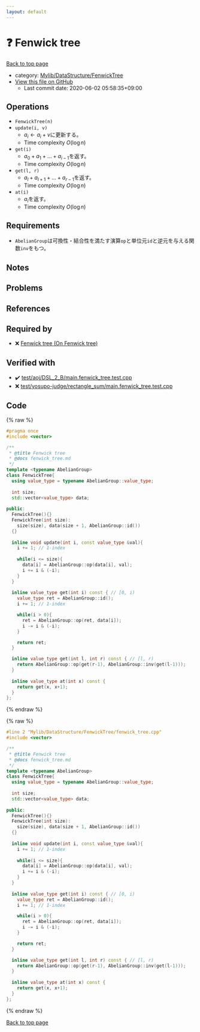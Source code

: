 ```yaml
---
layout: default
---
```


<!-- mathjax config similar to math.stackexchange -->
<script type="text/javascript" async
  src="https://cdnjs.cloudflare.com/ajax/libs/mathjax/2.7.5/MathJax.js?config=TeX-MML-AM_CHTML">
</script>
<script type="text/x-mathjax-config">
  MathJax.Hub.Config({
    TeX: { equationNumbers: { autoNumber: "AMS" }},
    tex2jax: {
      inlineMath: [ ['$','$'] ],
      processEscapes: true
    },
    "HTML-CSS": { matchFontHeight: false },
    displayAlign: "left",
    displayIndent: "2em"
  });
</script>

<script type="text/javascript" src="https://cdnjs.cloudflare.com/ajax/libs/jquery/3.4.1/jquery.min.js"></script>
<script src="https://cdn.jsdelivr.net/npm/jquery-balloon-js@1.1.2/jquery.balloon.min.js" integrity="sha256-ZEYs9VrgAeNuPvs15E39OsyOJaIkXEEt10fzxJ20+2I=" crossorigin="anonymous"></script>
<script type="text/javascript" src="../../../../assets/js/copy-button.js"></script>
<link rel="stylesheet" href="../../../../assets/css/copy-button.css" />


# :question: Fenwick tree

<a href="../../../../index.html">Back to top page</a>

* category: <a href="../../../../index.html#2f58e2c328298747e7665b6f6b5791ad">Mylib/DataStructure/FenwickTree</a>
* <a href="{{ site.github.repository_url }}/blob/master/Mylib/DataStructure/FenwickTree/fenwick_tree.cpp">View this file on GitHub</a>
    - Last commit date: 2020-06-02 05:58:35+09:00




## Operations

- `FenwickTree(n)`
- `update(i, v)`
	- $a_i \leftarrow a_i + v$に更新する。
	- Time complexity $O(\log n)$
- `get(i)`
	- $a_0 + a_1 + \ldots + a_{i-1}$を返す。
	- Time complexity $O(\log n)$
- `get(l, r)`
	- $a_l + a_{l+1} + \ldots + a_{r-1}$を返す。
	- Time complexity $O(\log n)$
- `at(i)`
	- $a_i$を返す。
	- Time complexity $O(\log n)$

## Requirements

- `AbelianGroup`は可換性・結合性を満たす演算`op`と単位元`id`と逆元を与える関数`inv`をもつ。

## Notes

## Problems

## References
 


## Required by

* :x: <a href="fenwick_tree_on_fenwick_tree.cpp.html">Fenwick tree (On Fenwick tree)</a>


## Verified with

* :heavy_check_mark: <a href="../../../../verify/test/aoj/DSL_2_B/main.fenwick_tree.test.cpp.html">test/aoj/DSL_2_B/main.fenwick_tree.test.cpp</a>
* :x: <a href="../../../../verify/test/yosupo-judge/rectangle_sum/main.fenwick_tree.test.cpp.html">test/yosupo-judge/rectangle_sum/main.fenwick_tree.test.cpp</a>


## Code

<a id="unbundled"></a>
{% raw %}
```cpp
#pragma once
#include <vector>

/**
 * @title Fenwick tree
 * @docs fenwick_tree.md
 */
template <typename AbelianGroup>
class FenwickTree{
  using value_type = typename AbelianGroup::value_type;
  
  int size;
  std::vector<value_type> data;
  
public:
  FenwickTree(){}
  FenwickTree(int size):
    size(size), data(size + 1, AbelianGroup::id())
  {}
  
  inline void update(int i, const value_type &val){
    i += 1; // 1-index
    
    while(i <= size){
      data[i] = AbelianGroup::op(data[i], val);
      i += i & (-i);
    }
  }
  
  inline value_type get(int i) const { // [0, i)
    value_type ret = AbelianGroup::id();
    i += 1; // 1-index

    while(i > 0){
      ret = AbelianGroup::op(ret, data[i]);
      i -= i & (-i);
    }

    return ret;
  }

  inline value_type get(int l, int r) const { // [l, r)
    return AbelianGroup::op(get(r-1), AbelianGroup::inv(get(l-1)));
  }
  
  inline value_type at(int x) const {
    return get(x, x+1);
  }
};

```
{% endraw %}

<a id="bundled"></a>
{% raw %}
```cpp
#line 2 "Mylib/DataStructure/FenwickTree/fenwick_tree.cpp"
#include <vector>

/**
 * @title Fenwick tree
 * @docs fenwick_tree.md
 */
template <typename AbelianGroup>
class FenwickTree{
  using value_type = typename AbelianGroup::value_type;
  
  int size;
  std::vector<value_type> data;
  
public:
  FenwickTree(){}
  FenwickTree(int size):
    size(size), data(size + 1, AbelianGroup::id())
  {}
  
  inline void update(int i, const value_type &val){
    i += 1; // 1-index
    
    while(i <= size){
      data[i] = AbelianGroup::op(data[i], val);
      i += i & (-i);
    }
  }
  
  inline value_type get(int i) const { // [0, i)
    value_type ret = AbelianGroup::id();
    i += 1; // 1-index

    while(i > 0){
      ret = AbelianGroup::op(ret, data[i]);
      i -= i & (-i);
    }

    return ret;
  }

  inline value_type get(int l, int r) const { // [l, r)
    return AbelianGroup::op(get(r-1), AbelianGroup::inv(get(l-1)));
  }
  
  inline value_type at(int x) const {
    return get(x, x+1);
  }
};

```
{% endraw %}

<a href="../../../../index.html">Back to top page</a>


